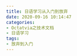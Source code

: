 ```yaml
---
title: 日语学习从入门到放弃
date: 2020-09-16 10:14:47
categories:
- Octatvia之技术文档
- 日语学习
tags: 
- 放弃到入门
---
```

